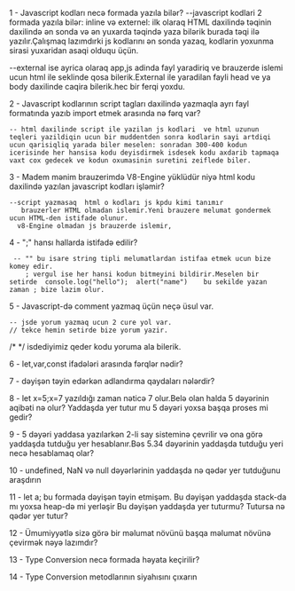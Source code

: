 1 - Javascript kodları necə formada yazıla bilər?
   --javascript kodlari  2 formada yazıla bilər: inline və externel: ilk olaraq HTML daxilində  <body></body> təqinin daxilində ən sonda və ən yuxarda <head></head> təqində yaza  bilərik burada <script></script> təqi ilə yazılır.Çalışmaq lazımdırki  js kodlarını ən sonda yazaq, kodlarin yoxunma sirasi yuxaridan asaqi olduqu üçün.

   --external ise ayrica olaraq app,js adinda fayl yaradiriq ve brauzerde islemi ucun html ile  <script src="app.js"></script> seklinde qosa bilerik.External ile yaradilan fayli head ve ya body daxilinde caqira bilerik.hec bir ferqi yoxdu.

2 - Javascript kodlarının script tagları daxilində yazmaqla ayrı fayl formatında yazıb import etmek arasında nə fərq var?

    -- html daxilinde script ile yazilan js kodlari  ve html uzunun teqleri yazildiqin ucun bir muddentden sonra kodlarin sayi artdiqi ucun qarisiqliq yarada biler meselen: sonradan 300-400 kodun icerisinde her hansisa kodu deyisdirmek isdesek kodu axdarib tapmaqa vaxt cox gedecek ve kodun oxumasinin suretini zeiflede biler.


 3 - Madem mənim brauzerimdə V8-Engine yüklüdür niyə html kodu daxilində yazılan javascript kodları işləmir?

    --script yazmasaq  html o kodları js kpdu kimi tanımır 
       brauzerler HTML olmadan islemir.Yeni brauzere melumat gondermek ucun HTML-den istifade olunur.
      v8-Engine olmadan js brauzerde islemir, 


 4 - ";" hansı hallarda istifadə edilir?

     -- "" bu isare string tipli melumatlardan istifaa etmek ucun bize komey edir.
        ; vergul ise her hansi kodun bitmeyini bildirir.Meselen bir setirde  console.log("hello");  alert("name")    bu sekilde yazan zaman ; bize lazim olur.


5 -  Javascript-də comment yazmaq üçün neçə üsul var.

    -- jsde yorum yazmaq ucun 2 cure yol var.
    // tekce hemin setirde bize yorum yazir.
   /*   */ isdediyimiz qeder kodu yoruma ala bilerik.


 6 -  let,var,const ifadələri arasında fərqlər nədir?



 7 -  dəyişən təyin edərkən adlandırma qaydaları nələrdir?



 8 -  let x=5;x=7 yazıldığı zaman nəticə 7 olur.Belə olan halda 5 dəyərinin aqibəti nə olur? Yaddaşda yer tutur mu 5 dəyəri yoxsa başqa proses mi gedir?



 9 -  5 dəyəri yaddasa yazılarkən 2-li say sisteminə çevrilir və ona görə yaddaşda tutduğu yer hesablanır.Bəs 5.34 dəyərinin yaddaşda tutduğu yeri necə hesablamaq olar?




 10 - undefined, NaN və null dəyərlərinin yaddaşda nə qədər yer tutduğunu araşdırın


 11 -  let a; bu formada dəyişən təyin etmişəm.
           Bu dəyişən yaddaşda stack-da mı yoxsa heap-də mi yerləşir
              Bu dəyişən yaddaşda yer tuturmu? Tutursa nə qədər yer tutur?



12 -  Ümumiyyətlə sizə görə bir məlumat növünü başqa məlumat növünə çevirmək nəyə lazımdır?



13 -  Type Conversion necə formada həyata keçirilir?



14 -  Type Conversion metodlarının siyahısını çıxarın
     